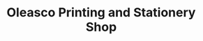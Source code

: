 ---
title: "Oleasco Printing and Stationery Shop"
url: /accra/oleasco-printing-and-stationery-shop/
shop: copyshop
---